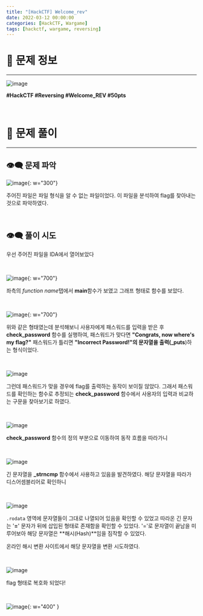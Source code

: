 ```yaml
---
title: "[HackCTF] Welcome_rev"
date: 2022-03-12 00:00:00
categories: [HackCTF, Wargame]
tags: [hackctf, wargame, reversing]
---
```



# 🚩 문제 정보

---

![image](https://user-images.githubusercontent.com/37824335/223177017-22db356c-3b32-4202-ad99-0c243f877294.png)

**\#HackCTF \#Reversing \#Welcome_REV \#50pts**

<br />


# 🚩 문제 풀이

---

## 👁‍🗨 문제 파악

![image](https://user-images.githubusercontent.com/37824335/223177254-1468817d-2ea8-45d9-b0ae-5ea79ad367e6.png){: w="300"}

주어진 파일은 파일 형식을 알 수 없는 파일이었다. 이 파일을 분석하여 flag를 찾아내는 것으로 파악하였다.

<br />

## 👁‍🗨 풀이 시도

우선 주어진 파일을 IDA에서 열어보았다

<br>

![image](https://user-images.githubusercontent.com/37824335/223177392-2f4d7feb-b4bd-4331-b748-2831546f2eee.png){: w="700"}

좌측의 *function name*탭에서 **main**함수가 보였고 그래프 형태로 함수를 보았다.

<br>

![image](https://user-images.githubusercontent.com/37824335/223177434-4fc5c962-eb89-430f-8b05-2f6d571daf62.png){: w="700"}

위와 같은 형태였는데 분석해보니 사용자에게 패스워드를 입력을 받은 후 **check_password** 함수를 실행하여, 패스워드가 맞다면 **"Congrats, now where's my flag?"** 패스워드가 틀리면 **"Incorrect Password!"**의 문자열을 출력(**_puts**)하는 형식이었다.

<br>

![image](https://user-images.githubusercontent.com/37824335/223178006-28e0a92b-0676-49b9-aa8a-0f7ca2ff9733.png)

그런데 패스워드가 맞을 경우에 flag를 출력하는 동작이 보이질 않았다. 그래서 패스워드를 확인하는 함수로 추정되는 **check_password** 함수에서 사용자의 입력과 비교하는 구문을 찾아보기로 하였다.

<br>

![image](https://user-images.githubusercontent.com/37824335/223178084-34af7e84-939e-4630-9577-cc2e3c5b0bdd.png)

**check_password** 함수의 정의 부분으로 이동하여 동작 흐름을 따라가니

<br>

![image](https://user-images.githubusercontent.com/37824335/223178132-7cd3be9d-a7bd-47cd-b6ff-37008b440455.png)

긴 문자열을 **_strncmp** 함수에서 사용하고 있음을 발견하였다. 해당 문자열을 따라가 디스어셈블리어로 확인하니

<br>

![image](https://user-images.githubusercontent.com/37824335/223178195-13ac0e3d-2c2a-44ea-8f6f-a23dfc142c53.png)

`.rodata` 영역에 문자열들이 그대로 나열되어 있음을 확인할 수 있었고 따라온 긴 문자는 '**=**' 문자가 뒤에 삽입된 형태로 존재함을 확인할 수 있었다. '='로 문자열이 끝남을 미루어보아 해당 문자열은 **해시(Hash)**임을 짐작할 수 있었다.

온라인 해시 변환 사이트에서 해당 문자열을 변환 시도하였다.

<br>

![image](https://user-images.githubusercontent.com/37824335/223178348-fef1e5f8-d19f-41f6-bd30-5b10560dc5db.png)

flag 형태로 복호화 되었다!

<br>

![image](https://user-images.githubusercontent.com/37824335/223178418-4426b046-cded-4647-8bba-7fc84f4b13ef.png){: w="400" }
